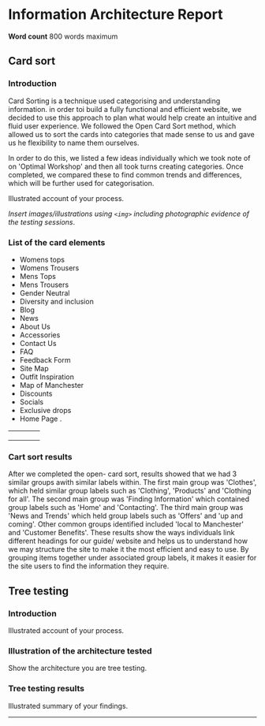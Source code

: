 # Information Architecture Report

**Word count** 800 words maximum

## Card sort

### Introduction

Card Sorting is a technique used categorising and understanding information. in order toi build a fully functional and efficient website, we decided to use this approach to plan what would help create an intuitive and fluid user experience. We followed the Open Card Sort method, which allowed us to sort the cards into categories that made sense to us and gave us he flexibility to name them ourselves.

In order to do this, we listed a few ideas individually which we took note of on 'Optimal Workshop' and then all took turns creating categories. Once completed, we compared these to find common trends and differences, which will be further used for categorisation.

Illustrated account of your process.

_Insert images/illustrations using `<img>` including photographic evidence of the testing sessions_.

### List of the card elements

- Womens tops
- Womens Trousers
- Mens Tops
- Mens Trousers 
- Gender Neutral 
- Diversity and inclusion 
- Blog
- News
- About Us
- Accessories 
- Contact Us
- FAQ
- Feedback Form 
- Site Map 
- Outfit Inspiration
- Map of Manchester 
- Discounts 
- Socials 
- Exclusive drops 
- Home Page .


|               |               |       |     |
|---            |---            |---    |---  |
|               |               |       |     |
|               |               |       |     |
|               |               |       |     |



### Cart sort results

After we completed the open- card sort, results showed that we had 3 similar groups awith similar labels within. The first main group was 'Clothes', which held similar group labels such as 'Clothing', 'Products' and 'Clothing for all'. The second main group was 'Finding Information' which contained group labels such as 'Home' and 'Contacting'. The third main group was 'News and Trends' which held group labels such as 'Offers' and 'up and coming'. Other common groups identified included 'local to Manchester' and 'Customer Benefits'. These results show the ways individuals link different headings for our guide/ website and helps us to understand how we may structure the site to make it the most efficient and easy to use. By grouping items together under associated group labels, it makes it easier for the site users to find the information they require.


## Tree testing

### Introduction

Illustrated account of your process.

### Illustration of the architecture tested

Show the architecture you are tree testing.

### Tree testing results

Illustrated summary of your findings.

---
